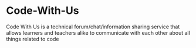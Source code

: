 # Code-With-Us
Code With Us is a technical forum/chat/information sharing service that allows learners and teachers alike to communicate with each other about all things related to code
